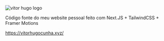 <img src="http://vitorhugocunha.site/logo.svg" alt="vitor hugo logo" />

Código fonte do meu website pessoal feito com Next.JS + TailwindCSS + Framer Motions

https://vitorhugocunha.xyz/

